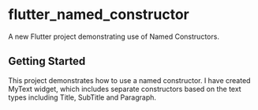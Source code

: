 # flutter_named_constructor

A new Flutter project demonstrating use of Named Constructors.

## Getting Started

This project demonstrates how to use a named constructor. I have created MyText widget, which includes separate constructors based on the text types including Title, SubTitle and Paragraph.

